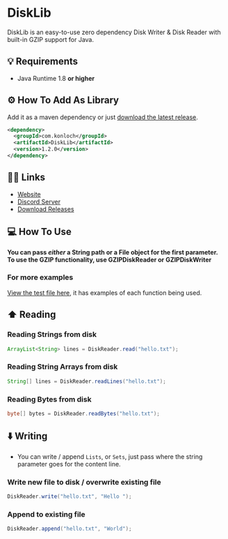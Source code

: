 # DiskLib
DiskLib is an easy-to-use zero dependency Disk Writer &amp; Disk Reader with built-in GZIP support for Java.

## 💡 Requirements
+ Java Runtime 1.8 **or higher**

## ⚙️ How To Add As Library
Add it as a maven dependency or just [download the latest release](https://github.com/Konloch/DiskLib/releases).
```xml
<dependency>
  <groupId>com.konloch</groupId>
  <artifactId>DiskLib</artifactId>
  <version>1.2.0</version>
</dependency>
```

## 👨‍💻 Links
* [Website](https://konloch.com/DiskLib/)
* [Discord Server](https://discord.gg/aexsYpfMEf)
* [Download Releases](https://github.com/Konloch/DiskLib/releases)

## 💻 How To Use
**You can pass *either* a String path or a File object for the first parameter. To use the GZIP functionality, use GZIPDiskReader or GZIPDiskWriter**

### For more examples
[View the test file here](https://github.com/Konloch/DiskLib/blob/main/src/test/java/com/konloch/DiskLibTest.java), it has examples of each function being used.


## ⬆️ Reading
### Reading Strings from disk
```java
ArrayList<String> lines = DiskReader.read("hello.txt");
```

### Reading String Arrays from disk
```java
String[] lines = DiskReader.readLines("hello.txt");
```

### Reading Bytes from disk
```java
byte[] bytes = DiskReader.readBytes("hello.txt");
```

## ⬇️ Writing
+ You can write / append `Lists`, or `Sets`, just pass where the string parameter goes for the content line.

### Write new file to disk / overwrite existing file
```java
DiskReader.write("hello.txt", "Hello ");
```

### Append to existing file
```java
DiskReader.append("hello.txt", "World");
```
